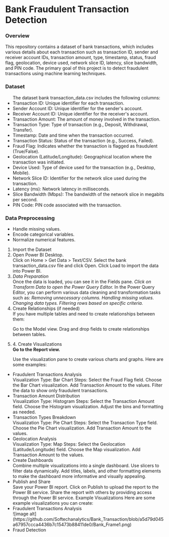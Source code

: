 <h1>Bank Fraudulent Transaction Detection</h1>
<h3>Overview</h3
<p>This repository contains a dataset of bank transactions, which includes various details about each transaction such as transaction ID, sender and receiver account IDs, transaction amount, type, timestamp, status, fraud flag, geolocation, device used, network slice ID, latency, slice bandwidth, and PIN code. The primary goal of this project is to detect fraudulent transactions using machine learning techniques.</p>

<h3>Dataset</h3>
<ul>The dataset bank transaction_data.csv includes the following columns:

<li>Transaction ID: Unique identifier for each transaction.</li>
<li>Sender Account ID: Unique identifier for the sender's account.</li>
<li>Receiver Account ID: Unique identifier for the receiver's account.</li>
<li>Transaction Amount: The amount of money involved in the transaction.</li>
<li>Transaction Type: Type of transaction (e.g., Deposit, Withdrawal, Transfer).</li>
<li>Timestamp: Date and time when the transaction occurred.</li>
<li>Transaction Status: Status of the transaction (e.g., Success, Failed).</li>
<li>Fraud Flag: Indicates whether the transaction is flagged as fraudulent (True/False).</li>
<li>Geolocation (Latitude/Longitude): Geographical location where the transaction was initiated.</li>
<li>Device Used: Type of device used for the transaction (e.g., Desktop, Mobile).</li>
<li>Network Slice ID: Identifier for the network slice used during the transaction.</li>
<li>Latency (ms): Network latency in milliseconds.</li>
<li>Slice Bandwidth (Mbps): The bandwidth of the network slice in megabits per second.</li>
<li>PIN Code: PIN code associated with the transaction.</li>
</ul>

<h3>Data Preprocessing</h3>
<ul>
<li>Handle missing values.</li>
<li>Encode categorical variables.</li>
<li>Normalize numerical features.</li>
</ul>
<ol>
<li> Import the Dataset</li>
<li> Open Power BI Desktop.</li>
Click on Home > Get Data > Text/CSV.
Select the bank transaction_data.csv file and click Open.
Click Load to import the data into Power BI.
<li> <em>Data Preparation</em></li>
Once the data is loaded, you can see it in the Fields pane.
<em>Click on Transform Data to open the Power Query Editor.</em>
In the Power Query Editor, you can perform various data cleaning and transformation tasks such as:
<em>Removing unnecessary columns.</em>
<em>Handling missing values.</em>
<em>Changing data types.</em>
<em>Filtering rows based on specific criteria.</em>
<li> Create Relationships (if needed)</li>
If you have multiple tables and need to create relationships between them:

Go to the Model view.
Drag and drop fields to create relationships between tables.
<li>4. Create Visualizations</li>
<b>Go to the Report view.</b>

Use the visualization pane to create various charts and graphs. Here are some examples:</ol>

<ul>
<li>Fraudulent Transactions Analysis</li>
Visualization Type: Bar Chart
Steps:
Select the Fraud Flag field.
Choose the Bar Chart visualization.
Add Transaction Amount to the values.
Filter the data to show only fraudulent transactions.
<li>Transaction Amount Distribution</li>
Visualization Type: Histogram
Steps:
Select the Transaction Amount field.
Choose the Histogram visualization.
Adjust the bins and formatting as needed.
<li>Transaction Types Breakdown</li>
Visualization Type: Pie Chart
Steps:
Select the Transaction Type field.
Choose the Pie Chart visualization.
Add Transaction Amount to the values.
<li>Geolocation Analysis</li>
Visualization Type: Map
Steps:
Select the Geolocation (Latitude/Longitude) field.
Choose the Map visualization.
Add Transaction Amount to the values.
<li> Create Dashboards</li>
Combine multiple visualizations into a single dashboard.
Use slicers to filter data dynamically.
Add titles, labels, and other formatting elements to make the dashboard more informative and visually appealing.
<li>Publish and Share</li>
Save your Power BI report.
Click on Publish to upload the report to the Power BI service.
Share the report with others by providing access through the Power BI service.
Example Visualizations
Here are some example visualizations you can create:

<li>Fraudulent Transactions Analysis</li>
![image alt](https://github.com/Softechanalytics/Bank_Transaction/blob/a5d79d045a67957ccca4436b7c15473b88411de0/Bank_Frame1.png)


<li>Fraud Detection</li>







